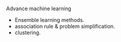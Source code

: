 
Advance machine learning
- Ensemble learning methods.
- association rule & problem simplification.
- clustering.
